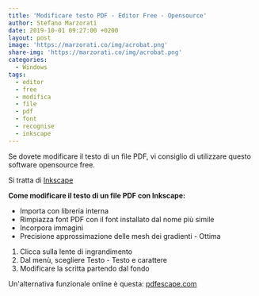 ```yaml
---
title: 'Modificare testo PDF - Editor Free - Opensource'
author: Stefano Marzorati
date: 2019-10-01 09:27:00 +0200
layout: post
image: 'https://marzorati.co/img/acrobat.png'
share-img: 'https://marzorati.co/img/acrobat.png'
categories:
  - Windows
tags:
  - editor
  - free
  - modifica
  - file
  - pdf
  - font
  - recognise
  - inkscape
---
```

Se dovete modificare il testo di un file PDF, vi consiglio di utilizzare questo software opensource free.   

Si tratta di <a href="https://inkscape.org/" target="_blank">Inkscape</a>   

**Come modificare il testo di un file PDF con Inkscape:**   

- Importa con libreria interna
- Rimpiazza font PDF con il font installato dal nome più simile
- Incorpora immagini
- Precisione approssimazione delle mesh dei gradienti - Ottima

1. Clicca sulla lente di ingrandimento   
2. Dal menù, scegliere Testo - Testo e carattere   
3. Modificare la scritta partendo dal fondo   

Un'alternativa funzionale online è questa: <a href="https://www.pdfescape.com/open/" target="_blank">pdfescape.com</a>   

